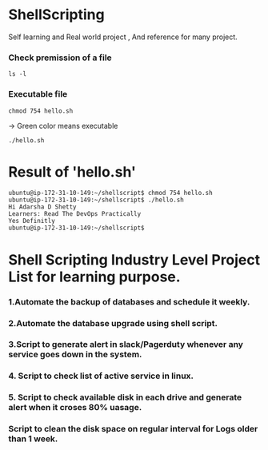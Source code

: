# ShellScripting
Self learning and Real world project , And reference for many project.

### Check premission of a file 
```
ls -l
```

### Executable file 

```
chmod 754 hello.sh
```
-> Green color means executable 
```
./hello.sh
```
# Result of 'hello.sh'
```
ubuntu@ip-172-31-10-149:~/shellscript$ chmod 754 hello.sh
ubuntu@ip-172-31-10-149:~/shellscript$ ./hello.sh
Hi Adarsha D Shetty
Learners: Read The DevOps Practically
Yes Definitly
ubuntu@ip-172-31-10-149:~/shellscript$
```
# Shell Scripting Industry Level Project List for learning purpose.
### 1.Automate the backup of databases and schedule it weekly.
### 2.Automate the database upgrade using shell script.
### 3.Script to generate alert in slack/Pagerduty whenever any service goes down in the system.
### 4. Script to check list of active service in linux.
### 5. Script to check available disk in each drive and generate alert when it croses 80% uasage.
### Script to clean the disk space on regular interval for Logs older than 1 week.
